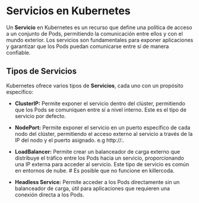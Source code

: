 ﻿# Servicios en Kubernetes

Un **Servicio** en Kubernetes es un recurso que define una política de acceso a
un conjunto de Pods, permitiendo la comunicación entre ellos y con el mundo
exterior. Los servicios son fundamentales para exponer aplicaciones y
garantizar que los Pods puedan comunicarse entre sí de manera confiable.

## Tipos de Servicios
Kubernetes ofrece varios tipos de **Servicios**, cada uno con un propósito específico:

- **ClusterIP:** Permite exponer el servicio dentro del clúster, permitiendo que los Pods se comuniquen entre sí a nivel interno. Este es el tipo de servicio por defecto.

- **NodePort:** Permite exponer el servicio en un puerto específico de cada nodo del clúster, permitiendo el acceso externo al servicio a través de la IP del nodo y el puerto asignado. e.g http://<node-ip>:<node-port>.

- **LoadBalancer:** Permite crear un balanceador de carga externo que distribuye el tráfico entre los Pods hacia un servicio, proporcionando una IP externa para acceder al servicio. Este tipo de servicio es común en entornos de nube. # Es posible que no funcione en killercoda.

- **Headless Service:** Permite acceder a los Pods directamente sin un balanceador de carga, útil para aplicaciones que requieren una conexión directa a los Pods.